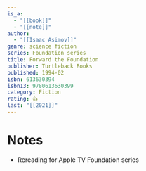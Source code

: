 ```yaml
---
is_a:
  - "[[book]]"
  - "[[note]]"
author:
  - "[[Isaac Asimov]]"
genre: science fiction
series: Foundation series
title: Forward the Foundation
publisher: Turtleback Books
published: 1994-02
isbn: 613630394
isbn13: 9780613630399
category: Fiction
rating: 👍
last: "[[2021]]"
---
```

# Notes
- Rereading for Apple TV Foundation series

